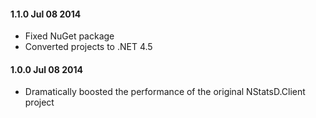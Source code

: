 #### 1.1.0 Jul 08 2014
* Fixed NuGet package
* Converted projects to .NET 4.5

#### 1.0.0 Jul 08 2014
* Dramatically boosted the performance of the original NStatsD.Client project